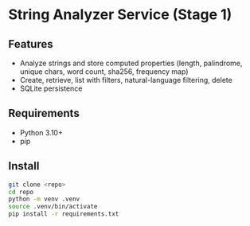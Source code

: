 # String Analyzer Service (Stage 1)

## Features
- Analyze strings and store computed properties (length, palindrome, unique chars, word count, sha256, frequency map)
- Create, retrieve, list with filters, natural-language filtering, delete
- SQLite persistence

## Requirements
- Python 3.10+
- pip

## Install
```bash
git clone <repo>
cd repo
python -m venv .venv
source .venv/bin/activate
pip install -r requirements.txt
